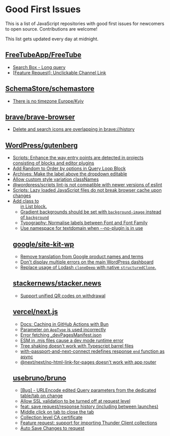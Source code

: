 # Good First Issues

This is a list of JavaScript repositories with good first issues for newcomers to open source. Contributions are welcome!

This list gets updated every day at midnight.

## [FreeTubeApp/FreeTube](https://github.com/FreeTubeApp/FreeTube)

- [Search Box - Long query](https://github.com/FreeTubeApp/FreeTube/issues/940)
- [[Feature Request]: Unclickable Channel Link](https://github.com/FreeTubeApp/FreeTube/issues/3193)

## [SchemaStore/schemastore](https://github.com/SchemaStore/schemastore)

- [There is no timezone Europe/Kyiv](https://github.com/SchemaStore/schemastore/issues/3508)

## [brave/brave-browser](https://github.com/brave/brave-browser)

- [Delete and search icons are overlapping in brave://history](https://github.com/brave/brave-browser/issues/32399)

## [WordPress/gutenberg](https://github.com/WordPress/gutenberg)

- [Scripts: Enhance the way entry points are detected in projects consisting of blocks and editor plugins](https://github.com/WordPress/gutenberg/issues/55936)
- [Add Random to Order by options in Query Loop Block](https://github.com/WordPress/gutenberg/issues/40481)
- [Archives: Make the label above the dropdown editable](https://github.com/WordPress/gutenberg/issues/57528)
- [Allow custom style variation classNames](https://github.com/WordPress/gutenberg/issues/11763)
- [@wordpress/scripts lint-js not compatible with newer versions of eslint](https://github.com/WordPress/gutenberg/issues/55499)
- [Scripts: Lazy loaded JavaScript files do not break browser cache upon changes](https://github.com/WordPress/gutenberg/issues/55397)
- [Add class to <ul> in List block.](https://github.com/WordPress/gutenberg/issues/12420)
- [Gradient backgrounds should be set with `background-image` instead of `background`](https://github.com/WordPress/gutenberg/issues/32787)
- [Typography: Normalise labels between Font and Font Family](https://github.com/WordPress/gutenberg/issues/56374)
- [Use namespace for textdomain when --no-plugin is in use](https://github.com/WordPress/gutenberg/issues/54980)

## [google/site-kit-wp](https://github.com/google/site-kit-wp)

- [Remove translation from Google product names and terms](https://github.com/google/site-kit-wp/issues/7650)
- [Don't display multiple errors on the main WordPress dashboard](https://github.com/google/site-kit-wp/issues/6377)
- [Replace usage of Lodash `cloneDeep` with native `structuredClone`.](https://github.com/google/site-kit-wp/issues/6492)

## [stackernews/stacker.news](https://github.com/stackernews/stacker.news)

- [Support unified QR codes on withdrawal](https://github.com/stackernews/stacker.news/issues/734)

## [vercel/next.js](https://github.com/vercel/next.js)

- [Docs: Caching in GitHub Actions with Bun](https://github.com/vercel/next.js/issues/57079)
- [Parameter on `AppType` is used incorrectly](https://github.com/vercel/next.js/issues/42846)
- [Error fetching _devPagesManifest.json](https://github.com/vercel/next.js/issues/17274)
- [ESM in .mjs files cause a dev mode runtime error](https://github.com/vercel/next.js/issues/17806)
- [Tree shaking doesn't work with Typescript barrel files](https://github.com/vercel/next.js/issues/12557)
- [with-passport-and-next-connect redefines response `end` function as async](https://github.com/vercel/next.js/issues/51628)
- [@next/next/no-html-link-for-pages doesn't work with app router](https://github.com/vercel/next.js/issues/51742)

## [usebruno/bruno](https://github.com/usebruno/bruno)

- [[Bug] - URLEncode edited Query parameters from the dedicated table/tab on change](https://github.com/usebruno/bruno/issues/732)
- [Allow SSL validation to be turned off at request level](https://github.com/usebruno/bruno/issues/1325)
- [feat: save request/response history (including between launches)](https://github.com/usebruno/bruno/issues/411)
- [Middle click on tab to close the tab](https://github.com/usebruno/bruno/issues/485)
- [Collection level CA certificate](https://github.com/usebruno/bruno/issues/1324)
- [Feature request: support for importing Thunder Client collections](https://github.com/usebruno/bruno/issues/511)
- [Auto Save Changes to request](https://github.com/usebruno/bruno/issues/142)


